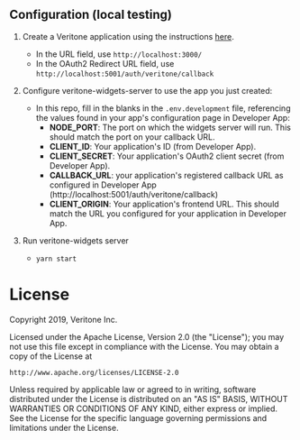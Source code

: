 ## Configuration (local testing)
1. Create a Veritone application using the instructions [here](http://docs.veritone.com/@/applications/quick-start/step-1). 
   * In the URL field, use `http://localhost:3000/`
   * In the OAuth2 Redirect URL field, use `http://localhost:5001/auth/veritone/callback`

2. Configure veritone-widgets-server to use the app you just created:
   * In this repo, fill in the blanks in the `.env.development` file, referencing the values found in your app's configuration page in Developer App:
     * **NODE_PORT**: The port on which the widgets server will run. This should match the port on your callback URL.
     * **CLIENT_ID**: Your application's ID (from Developer App).
     * **CLIENT_SECRET**: Your application's OAuth2 client secret (from Developer App).
     * **CALLBACK_URL**: your application's registered callback URL as configured in Developer App (http://localhost:5001/auth/veritone/callback)
     * **CLIENT_ORIGIN**: Your application's frontend URL. This should match the URL you configured for your application in Developer App.

3. Run veritone-widgets server
   * `yarn start`


# License
Copyright 2019, Veritone Inc.

Licensed under the Apache License, Version 2.0 (the "License");
you may not use this file except in compliance with the License.
You may obtain a copy of the License at

    http://www.apache.org/licenses/LICENSE-2.0

Unless required by applicable law or agreed to in writing, software
distributed under the License is distributed on an "AS IS" BASIS,
WITHOUT WARRANTIES OR CONDITIONS OF ANY KIND, either express or implied.
See the License for the specific language governing permissions and
limitations under the License.